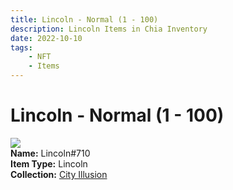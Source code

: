 ```yaml
---
title: Lincoln - Normal (1 - 100)
description: Lincoln Items in Chia Inventory
date: 2022-10-10
tags:
    - NFT
    - Items
---
```


# Lincoln - Normal (1 - 100)
<div class="item_thumbnail">
<img loading="lazy" src="https://uhppqgais5cmwwi6evxcli7wyzikwbz5dkrgbtbdeibecrah.arweave.net/od74GAiXRMtZHiVuJaP2xlCrBz0ao-mDMIyIC_QUQHc"><br/>
<div><strong>Name:</strong> Lincoln#710</div>
<div><strong>Item Type:</strong> Lincoln</div>
<div><strong>Collection:</strong> <a href="https://www.spacescan.io/xch/nft/collection/col1lend2dcn558km4wcwta4xnkfv3xpcmlp9kyt0m909emvfxechlyqdl5ndg">City Illusion</a></div>
</div>

